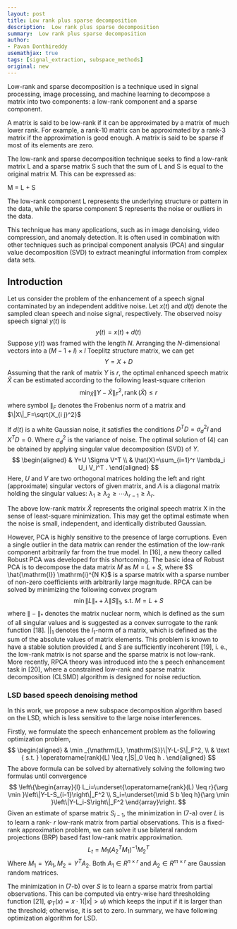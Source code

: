 ```yaml
---
layout: post
title: Low rank plus sparse decomposition
description:  Low rank plus sparse decomposition
summary:  Low rank plus sparse decomposition
author:
- Pavan Donthireddy
usemathjax: true
tags: [signal_extraction, subspace_methods]
original: new
---
```


Low-rank and sparse decomposition is a technique used in signal processing, image processing, and machine learning to decompose a matrix into two components: a low-rank component and a sparse component.

A matrix is said to be low-rank if it can be approximated by a matrix of much lower rank. For example, a rank-10 matrix can be approximated by a rank-3 matrix if the approximation is good enough. A matrix is said to be sparse if most of its elements are zero.

The low-rank and sparse decomposition technique seeks to find a low-rank matrix L and a sparse matrix S such that the sum of L and S is equal to the original matrix M. This can be expressed as:

M = L + S

The low-rank component L represents the underlying structure or pattern in the data, while the sparse component S represents the noise or outliers in the data.

This technique has many applications, such as in image denoising, video compression, and anomaly detection. It is often used in combination with other techniques such as principal component analysis (PCA) and singular value decomposition (SVD) to extract meaningful information from complex data sets.

## Introduction

Let us consider the problem of the enhancement of a speech signal contaminated by an independent additive noise. Let $x(t)$ and $d(t)$ denote the sampled clean speech and noise signal, respectively. The observed noisy speech signal $y(t)$ is
$$
y(t)=x(t)+d(t)
$$
Suppose $y(t)$ was framed with the length $N$. Arranging the $N$-dimensional vectors into a $(M-1+l) \times l$ Toeplitz structure matrix, we can get
$$
Y=X+D
$$
Assuming that the rank of matrix $Y$ is $r$, the optimal enhanced speech matrix $\hat{X}$ can be estimated according to the following least-square criterion
$$
\min _{\hat{X}}\|Y-\hat{X}\|_F^2, \operatorname{rank}(\hat{X}) \leq r
$$
where symbol $\|_F$ denotes the Frobenius norm of a matrix and $\|X\|_F=\sqrt{X_{i j}^2}$

If $d(t)$ is a white Gaussian noise, it satisfies the conditions $D^T D=\sigma_d^2 I$ and $X^T D=0$. Where $\sigma_d^2$ is the variance of noise. The optimal solution of (4) can be obtained by applying singular value decomposition (SVD) of $Y$.
$$
\begin{aligned}
& Y=U \Sigma V^T \\
& \hat{X}=\sum_{i=1}^r \lambda_i U_i V_i^T .
\end{aligned}
$$
Here, $U$ and $V$ are two orthogonal matrices holding the left and right (approximate) singular vectors of given matrix, and $\Lambda$ is a diagonal matrix holding the singular values: $\lambda_1 \geq \lambda_2 \geq \cdots \lambda_{r-1} \geq \lambda_r$.

The above low-rank matrix $\hat{X}$ represents the original speech matrix $\mathrm{X}$ in the sense of least-square minimization. This may get the optimal estimate when the noise is small, independent, and identically distributed Gaussian.

However, PCA is highly sensitive to the presence of large corruptions. Even a single outlier in the data matrix can render the estimation of the low-rank component arbitrarily far from the true model. In [16], a new theory called Robust PCA was developed for this shortcoming. The basic idea of Robust PCA is to decompose the data matrix $M$ as $M=L+S$, where $S \hat{\mathrm{I}} \mathrm{i}^{N K}$ is a sparse matrix with a sparse number of non-zero coefficients with arbitrarily large magnitude. RPCA can be solved by minimizing the following convex program
$$
\min \|L\|_*+\lambda\|S\|_1 \text {, s.t. } M=L+S
$$
where $\|-\|_*$ denotes the matrix nuclear norm, which is defined as the sum of all singular values and is suggested as a convex surrogate to the rank function [18]. \|\|$_1$ denotes the $l_1$-norm of a matrix, which is defined as the sum of the absolute values of matrix elements. This problem is known to have a stable solution provided $L$ and $S$ are sufficiently incoherent [19], i. e., the low-rank matrix is not sparse and the sparse matrix is not low-rank. More recently, RPCA theory was introduced into the s peech enhancement task in [20], where a constrained low-rank and sparse matrix decomposition (CLSMD) algorithm is designed for noise reduction.

### LSD based speech denoising method

In this work, we propose a new subspace decomposition algorithm based on the LSD, which is less sensitive to the large noise interferences.

Firstly, we formulate the speech enhancement problem as the following optimization problem,
$$
\begin{aligned}
& \min _{\mathrm{L}, \mathrm{S}}\|Y-L-S\|_F^2, \\
& \text { s.t. } \operatorname{rank}(L) \leq r,|S|_0 \leq h .
\end{aligned}
$$
The above formula can be solved by alternatively solving the following two formulas until convergence
$$
\left\{\begin{array}{l}
L_i=\underset{\operatorname{rank}(L) \leq r}{\arg \min }\left\|Y-L-S_{i-1}\right\|_F^2 \\
S_i=\underset{\mid S b \leq h}{\arg \min }\left\|Y-L_i-S\right\|_F^2
\end{array}\right.
$$
Given an estimate of sparse matrix $S_{i-1}$, the minimization in (7-a) over $L$ is to learn a rank- $r$ low-rank matrix from partial observations. This is a fixed-rank approximation problem, we can solve it use bilateral random projections (BRP) based fast low-rank matrix approximation.
$$
L_t=M_1\left(A_2^T M_1\right)^{-1} M_2^T
$$
Where $M_1=Y A_1, M_2=Y^T A_2$. Both $A_1 \in R^{n \times r}$ and $A_2 \in R^{m \times r}$ are Gaussian random matrices.

The minimization in (7-b) over $S$ is to learn a sparse matrix from partial observations. This can be computed via entry-wise hard thresholding function [21], $\varphi_T(x)=x \cdot 1(|x|>u)$
which keeps the input if it is larger than the threshold; otherwise, it is set to zero. In summary, we have following optimization algorithm for LSD.


